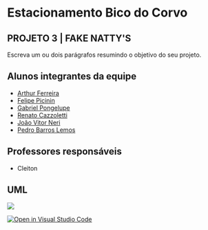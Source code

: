 
# Estacionamento Bico do Corvo
## PROJETO 3 | FAKE NATTY'S
Escreva um ou dois parágrafos resumindo o objetivo do seu projeto.

## Alunos integrantes da equipe

* [Arthur Ferreira](https://github.com/oarthurfc)
* [Felipe Picinin](https://github.com/picininz) 
* [Gabriel Pongelupe](https://github.com/GabrielPongelupe)
* [Renato Cazzoletti](https://github.com/renatoctti)
* [João Vitor Neri](https://github.com/j0a0N3ri)
* [Pedro Barros Lemos](https://github.com/BLpedro)
## Professores responsáveis

* Cleiton


## UML
![](https://media.discordapp.net/attachments/1149096350366040326/1163585976183042088/image.png?ex=65495763&is=6536e263&hm=c7099ec95f2d0eff2de09abfc764ec40dc3dc9484fe97ae4a4a39500ca23ce28&=&width=1084&height=670)


[![Open in Visual Studio Code](https://classroom.github.com/assets/open-in-vscode-718a45dd9cf7e7f842a935f5ebbe5719a5e09af4491e668f4dbf3b35d5cca122.svg)](https://classroom.github.com/online_ide?assignment_repo_id=12208024&assignment_repo_type=AssignmentRepo)

